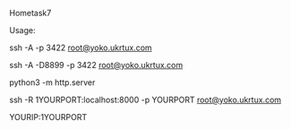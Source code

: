 Hometask7

Usage: 

ssh -A -p 3422 root@yoko.ukrtux.com

ssh -A -D8899 -p 3422 root@yoko.ukrtux.com

python3 -m http.server

ssh -R 1YOURPORT:localhost:8000 -p YOURPORT root@yoko.ukrtux.com

YOURIP:1YOURPORT

